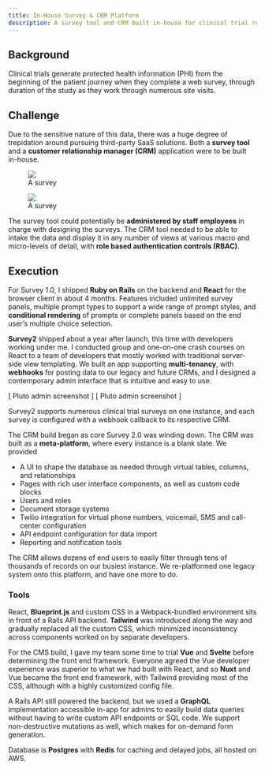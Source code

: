```yaml
---
title: In-House Survey & CRM Platform
description: A survey tool and CRM built in-house for clinical trial recruitment and management.
---
```


## Background

Clinical trials generate protected health information (PHI) from the beginning of the patient journey when they complete a web survey, through duration of the study as they work through numerous site visits. 

## Challenge

Due to the sensitive nature of this data, there was a huge degree of trepidation around pursuing third-party SaaS solutions. Both a **survey tool** and a **customer relationship manager (CRM)** application were to be built in-house.

<section class="flex flex-nowrap overflow-x-scroll translate-x-6 -ml-12">
<figure class="flex-none">
  <img src="https://via.placeholder.com/640" />
  <figcaption>A survey</figcaption>
</figure>
<figure class="flex-none">
  <img src="https://via.placeholder.com/640" />
  <figcaption>A survey</figcaption>
</figure>
</section>

The survey tool could potentially be **administered by staff employees** in charge with designing the surveys. The CRM tool needed to be able to intake the data and display it in any number of views at various macro and micro-levels of detail, with **role based authentication controls (RBAC)**.

## Execution

For Survey 1.0, I shipped **Ruby on Rails** on the backend and **React** for the browser client in about 4 months. Features included unlimited survey panels, multiple prompt types to support a wide range of prompt styles, and **conditional rendering** of prompts or complete panels based on the end user’s multiple choice selection. 

**Survey2** shipped about a year after launch, this time with developers working under me. I conducted group and one-on-one crash courses on React to a team of developers that mostly worked with traditional server-side view templating. We built an app supporting **multi-tenancy**, with **webhooks** for posting data to our legacy and future CRMs, and I designed a contemporary admin interface that is intuitive and easy to use.

[ Pluto admin screenshot ] [ Pluto admin screenshot ]

Survey2 supports numerous clinical trial surveys on one instance, and each survey is configured with a webhook callback to its respective CRM.

The CRM build began as core Survey 2.0 was winding down. The CRM was built as a **meta-platform**, where every instance is a blank slate. We provided

* A UI to shape the database as needed through virtual tables, columns, and relationships
* Pages with rich user interface components, as well as custom code blocks
* Users and roles
* Document storage systems
* Twilio integration for virtual phone numbers, voicemail, SMS and call-center configuration
* API endpoint configuration for data import
* Reporting and notification tools

The CRM allows dozens of end users to easily filter through tens of thousands of records on our busiest instance. We re-platformed one legacy system onto this platform, and have one more to do.

### Tools

React, **Blueprint.js** and custom CSS in a Webpack-bundled environment sits in front of a Rails API backend. **Tailwind** was introduced along the way and gradually replaced all the custom CSS, which minimized inconsistency across components worked on by separate developers.

For the CMS build, I gave my team some time to trial **Vue** and **Svelte** before determining the front end framework. Everyone agreed the Vue developer experience was superior to what we had built with React, and so **Nuxt** and Vue became the front end framework, with Tailwind providing most of the CSS, although with a highly customized config file. 

A Rails API still powered the backend, but we used a **GraphQL** implementation accessible in-app for admins to easily build data queries without having to write custom API endpoints or SQL code. We support non-destructive mutations as well, which makes for on-demand form generation. 

Database is **Postgres** with **Redis** for caching and delayed jobs, all hosted on AWS.